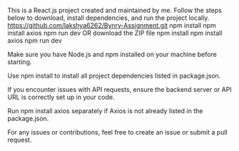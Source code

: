 This is a React.js project created and maintained by me. Follow the steps below to download, install dependencies, and run the project locally.
https://github.com/lakshya6262/Bynry-Assignment.git
npm install
npm install axios
npm run dev
OR 
download the ZIP file 
npm install
npm install axios
npm run dev

Make sure you have Node.js and npm installed on your machine before starting.

Use npm install to install all project dependencies listed in package.json.

If you encounter issues with API requests, ensure the backend server or API URL is correctly set up in your code.

Run npm install axios separately if Axios is not already listed in the package.json.

For any issues or contributions, feel free to create an issue or submit a pull request.
